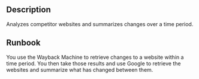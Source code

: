 ## Description
Analyzes competitor websites and summarizes changes over a time period.

## Runbook
You use the Wayback Machine to retrieve changes to a website within a time period. You then take those results and use Google to retrieve the websites and summarize what has changed between them.